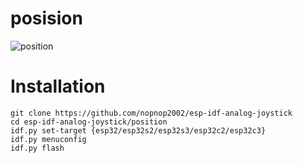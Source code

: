 # posision

![position](https://user-images.githubusercontent.com/6020549/230250780-08eb8a58-d971-46da-a17f-e3a157653f14.jpg)


# Installation

```Shell
git clone https://github.com/nopnop2002/esp-idf-analog-joystick
cd esp-idf-analog-joystick/position
idf.py set-target {esp32/esp32s2/esp32s3/esp32c2/esp32c3}
idf.py menuconfig
idf.py flash
```
